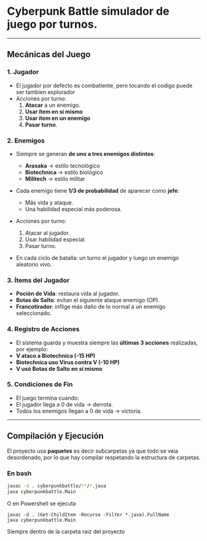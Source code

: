 # Cyberpunk Battle simulador de juego por turnos.
---

## Mecánicas del Juego

### 1. Jugador
- El jugador por defecto es combatiente, pero tocando el codigo puede ser tambien explorador
- Acciones por turno:
  1. **Atacar** a un enemigo.
  2. **Usar ítem en sí mismo** 
  3. **Usar ítem en un enemigo**
  4. **Pasar turno**.

### 2. Enemigos
- Siempre se generan **de uno a tres enemigos distintos**:
  - **Arasaka** → estilo tecnológico 
  - **Biotechnica** → estilo biológico
  - **Militech** → estilo militar
- Cada enemigo tiene **1/3 de probabilidad** de aparecer como **jefe**:
  - Más vida y ataque.
  - Una habilidad especial más poderosa.

- Acciones por turno:
  1. Atacar al jugador.
  2. Usar habilidad especial.
  3. Pasar turno.

- En cada ciclo de batalla: un turno el jugador y luego un enemigo aleatorio vivo.

### 3. Ítems del Jugador
- **Poción de Vida**: restaura vida al jugador.
- **Botas de Salto**: evitan el siguiente ataque enemigo (OP).
- **Francotirador**: inflige más daño de lo normal a un enemigo seleccionado.

### 4. Registro de Acciones
- El sistema guarda y muestra siempre las **últimas 3 acciones** realizadas, por ejemplo:
- **V ataco a Biotechnica (-15 HP)**
- **Biotechnica uso Virus contra V (-10 HP)**
- **V usó Botas de Salto en si mismo**


### 5. Condiciones de Fin
- El juego termina cuando:
- El jugador llega a 0 de vida → derrota.
- Todos los enemigos llegan a 0 de vida → victoria.

---

## Compilación y Ejecución

El proyecto usa **paquetes** es decir subcarpetas ya que todo se veia desordenado, por lo que hay compilar respetando la estructura de carpetas.

### En bash
```bash
javac -d . cyberpunkbattle/**/*.java
java cyberpunkbattle.Main
```
O en Powershell se ejecuta
```shell
javac -d . (Get-ChildItem -Recurse -Filter *.java).FullName
java cyberpunkbattle.Main
```
Siempre dentro de la carpeta raiz del proyecto
